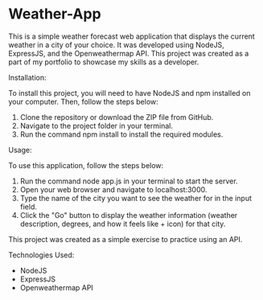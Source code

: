 # Weather-App

This is a simple weather forecast web application that displays the current weather in a city of your choice. It was developed using NodeJS, ExpressJS, and the Openweathermap API. This project was created as a part of my portfolio to showcase my skills as a developer.

Installation:

To install this project, you will need to have NodeJS and npm installed on your computer. Then, follow the steps below:

  1. Clone the repository or download the ZIP file from GitHub.
  2. Navigate to the project folder in your terminal.
  3. Run the command npm install to install the required modules.
  
 
Usage:
 
 To use this application, follow the steps below:
 
  1. Run the command node app.js in your terminal to start the server.
  2. Open your web browser and navigate to localhost:3000.
  3. Type the name of the city you want to see the weather for in the input field.
  4. Click the "Go" button to display the weather information (weather description, degrees, and how it feels like + icon) for that city.
  
  
This project was created as a simple exercise to practice using an API. 
  
Technologies Used:

  - NodeJS
  - ExpressJS
  - Openweathermap API

